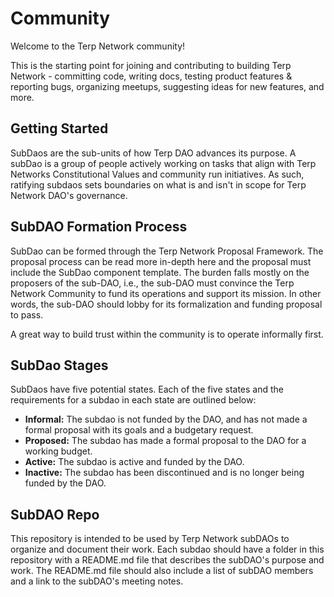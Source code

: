 # Community
Welcome to the Terp Network community!

This is the starting point for joining and contributing to building Terp Network - committing code, writing docs, testing product features & reporting bugs, organizing meetups, suggesting ideas for new features, and more.

## Getting Started


SubDaos are the sub-units of how Terp DAO advances its purpose. A subDao is a group of people actively working on tasks that align with Terp Networks Constitutional Values and community run initiatives. As such, ratifying subdaos sets boundaries on what is and isn't in scope for Terp Network DAO's governance.

## SubDAO Formation Process

SubDao can be formed through the Terp Network Proposal Framework. The proposal process can be read more in-depth here and the proposal must include the SubDao component template. The burden falls mostly on the proposers of the sub-DAO, i.e., the sub-DAO must convince the Terp Network Community to fund its operations and support its mission. In other words, the sub-DAO should lobby for its formalization and funding proposal to pass.

A great way to build trust within the community is to operate informally first.

## SubDao Stages
SubDaos have five potential states. Each of the five states and the requirements for a subdao in each state are outlined below:

- **Informal:** The subdao is not funded by the DAO, and has not made a formal proposal with its goals and a budgetary request.
- **Proposed:** The subdao has made a formal proposal to the DAO for a working budget.
- **Active:** The subdao is active and funded by the DAO.
- **Inactive:** The subdao has been discontinued and is no longer being funded by the DAO.

## SubDAO Repo
This repository is intended to be used by Terp Network subDAOs to organize and document their work. Each subdao should have a folder in this repository with a README.md file that describes the subDAO's purpose and work. The README.md file should also include a list of subDAO members and a link to the subDAO's meeting notes.